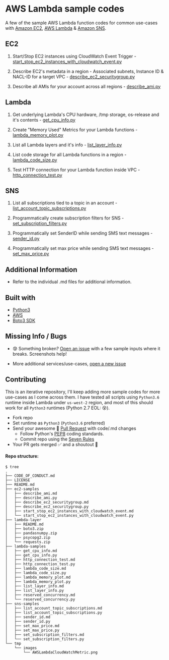 # AWS Lambda sample codes

A  few of the sample AWS Lambda function codes for common use-cases with [Amazon EC2](https://github.com/shreyasgaonkar/aws-lambda-code-samples#ec2), [AWS Lambda](https://github.com/shreyasgaonkar/aws-lambda-code-samples#lambda) & [Amazon SNS](https://github.com/shreyasgaonkar/aws-lambda-code-samples#sns).

## EC2

1. Start/Stop EC2 instances using CloudWatch Event Trigger  - [start_stop_ec2_instances_with_cloudwatch_event.py](ec2-samples/start_stop_ec2_instances_with_cloudwatch_event.py)

2. Describe EC2's metadata in a region - Associated subnets, Instance ID & NACL-ID for a target VPC - [describe_ec2_securitygroup.py](ec2-samples/describe_ec2_securitygroup.py)

3. Describe all AMIs for your account across all regions - [describe_ami.py](ec2-samples/describe_ami.py)


## Lambda

1. Get underlying Lambda's CPU hardware, /tmp storage, os-release and it's contents  - [get_cpu_info.py](lambda-samples/get_cpu_info.py)

2. Create "Memory Used" Metrics for your Lambda functions - [lambda_memory_plot.py](lambda-samples/lambda_memory_plot.py)

3. List all Lambda layers and it's info  - [list_layer_info.py](lambda-samples/list_layer_info.py)

4. List code storage for all Lambda functions in a region - [lambda_code_size.py](lambda-samples/lambda_code_size.py)

5. Test HTTP connection for your Lambda function inside VPC - [http_connection_test.py](lambda-samples/http_connection_test.py)


## SNS

1. List all subscriptions tied to a topic in an account  - [list_account_topic_subscriptions.py](sns-samples/list_account_topic_subscriptions.py)

2. Programmatically create subscription filters for SNS  - [set_subscription_filters.py](sns-samples/set_subscription_filters.py)

3. Programmatically set SenderID while sending SMS text messages  - [sender_id.py](sns-samples/sender_id.py)

4. Programmatically set max price while sending SMS text messages - [set_max_price.py](sns-samples/set_max_price.py)

## Additional Information

- Refer to the individual .md files for additional information.

## Built with
- [Python3](https://www.python.org/downloads/)
- [AWS](https://aws.amazon.com/)
- [Boto3 SDK](https://boto3.amazonaws.com/v1/documentation/api/latest/index.html)

## Missing Info / Bugs

- :cold_sweat: Something broken? [Open an issue](https://github.com/shreyasgaonkar/aws-lambda-code-samples/issues) with a few sample inputs where it breaks. Screenshots help!

- More additional services/use-cases, [open a new issue](https://github.com/shreyasgaonkar/aws-lambda-code-samples/issues)

## Contributing

This is an iterative repository, I'll keep adding more sample codes for more use-cases as I come across them. I have tested all scripts using ```Python3.6``` runtime inside Lambda under ```us-west-2``` region, and most of this should work for all ```Python3``` runtimes (Python 2.7 EOL: :dizzy_face:).

- Fork repo
- Set runtime as ```Python3``` (```Python3.6``` preferred)
- Send your awesome :raised_hands: [Pull Request](https://github.com/shreyasgaonkar/aws-lambda-code-samples/pulls) with code/.md changes
    - Follow Python's [PEP8](https://www.python.org/dev/peps/pep-0008/) coding standards.
    - Commit repo using the [Seven Rules](https://chris.beams.io/posts/git-commit/#seven-rules)
- Your PR gets merged :white_check_mark: and a shoutout :loudspeaker:


#### Repo structure:

```
$ tree
.
├── CODE_OF_CONDUCT.md
├── LICENSE
├── README.md
├── ec2-samples
│   ├── describe_ami.md
│   ├── describe_ami.py
│   ├── describe_ec2_securitygroup.md
│   ├── describe_ec2_securitygroup.py
│   ├── start_stop_ec2_instances_with_cloudwatch_event.md
│   └── start_stop_ec2_instances_with_cloudwatch_event.py
├── lambda-layer
│   ├── README.md
│   ├── boto3.zip
│   ├── pandasnumpy.zip
│   ├── psycopg2.zip
│   └── requests.zip
├── lambda-samples
│   ├── get_cpu_info.md
│   ├── get_cpu_info.py
│   ├── http_connection_test.md
│   ├── http_connection_test.py
│   ├── lambda_code_size.md
│   ├── lambda_code_size.py
│   ├── lambda_memory_plot.md
│   ├── lambda_memory_plot.py
│   ├── list_layer_info.md
│   ├── list_layer_info.py
│   ├── reserved_concurrency.md
│   └── reserved_concurrency.py
├── sns-samples
│   ├── list_account_topic_subscriptions.md
│   ├── list_account_topic_subscriptions.py
│   ├── sender_id.md
│   ├── sender_id.py
│   ├── set_max_price.md
│   ├── set_max_price.py
│   ├── set_subscription_filters.md
│   └── set_subscription_filters.py
└── tmp
    └── images
        └── AWSLambdaCloudWatchMetric.png
```
